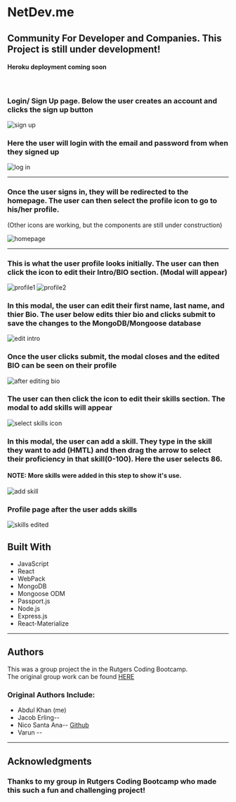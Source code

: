 # NetDev.me

## Community For Developer and Companies. This Project is still under development!

#### Heroku deployment coming soon
<br>

### Login/ Sign Up page. Below the user creates an account and clicks the sign up button

![sign up](./public/assets/github_img/login-signup.PNG)
<br>

### Here the user will login with the email and password from when they signed up

![log in](./public/assets/github_img/sign-in.PNG)
<br>

-----------------------------------------------------------------------------
### Once the user signs in, they will be redirected to the homepage. The user can then select the profile icon to go to his/her profile.
(Other icons are working, but the components are still under construction)

![homepage](./public/assets/github_img/homepage.PNG)
<br>

-----------------------------------------------------------------------------
### This is what the user profile looks initially. The user can then click the icon to edit their Intro/BIO section. (Modal will appear)

![profile1](./public/assets/github_img/profile1.PNG)
![profile2](./public/assets/github_img/profile2.PNG)

### In this modal, the user can edit their first name, last name, and thier Bio. The user below edits thier bio and clicks submit to save the changes to the MongoDB/Mongoose database

![edit intro](./public/assets/github_img/edit-intro.PNG)

### Once the user clicks submit, the modal closes and the edited BIO can be seen on their profile

![after editing bio](./public/assets/github_img/after-edit-bio.PNG)

### The user can then click the icon to edit their skills section. The modal to add skills will appear

![select skills icon](./public/assets/github_img/select-skills.png)

### In this modal, the user can add a skill. They type in the skill they want to add (HMTL) and then drag the arrow to select their proficiency in that skill(0-100). Here the user selects 86. 
#### NOTE: More skills were added in this step to show it's use. 

![add skill](./public/assets/github_img/add-new-skill.png)

### Profile page after the user adds skills

![skills edited](./public/assets/github_img/show-skills.png)

## Built With

* JavaScript
* React 
* WebPack
* MongoDB
* Mongoose ODM
* Passport.js
* Node.js
* Express.js
* React-Materialize

-----------------------------------

## Authors

This was a group project the in the Rutgers Coding Bootcamp.  
The original group work can be found [HERE](https://github.com/Neex0202/FinalProject)

### Original Authors Include:

* Abdul Khan (me)
* Jacob Erling-- 
* Nico Santa Ana-- [Github](https://github.com/Neex0202)
* Varun --

------------------------------
## Acknowledgments

### Thanks to my group in Rutgers Coding Bootcamp who made this such a fun and challenging project! 